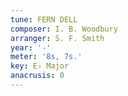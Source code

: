 ```yaml
---
tune: FERN DELL
composer: I. B. Woodbury
arranger: S. F. Smith
year: '-'
meter: '8s, 7s.'
key: E♭ Major
anacrusis: 0
---
```

